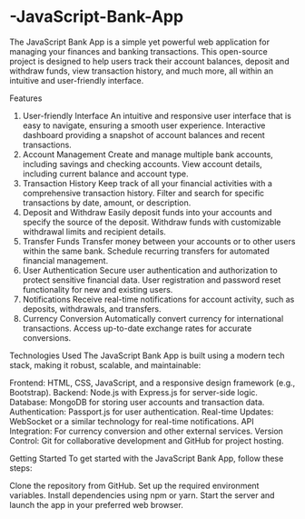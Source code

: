 # -JavaScript-Bank-App
The JavaScript Bank App is a simple yet powerful web application for managing your finances and banking transactions.
 This open-source project is designed to help users track their account balances, deposit and withdraw funds, view transaction history, and much more, all within an intuitive and user-friendly interface.

Features
1. User-friendly Interface
An intuitive and responsive user interface that is easy to navigate, ensuring a smooth user experience.
Interactive dashboard providing a snapshot of account balances and recent transactions.
2. Account Management
Create and manage multiple bank accounts, including savings and checking accounts.
View account details, including current balance and account type.
3. Transaction History
Keep track of all your financial activities with a comprehensive transaction history.
Filter and search for specific transactions by date, amount, or description.
4. Deposit and Withdraw
Easily deposit funds into your accounts and specify the source of the deposit.
Withdraw funds with customizable withdrawal limits and recipient details.
5. Transfer Funds
Transfer money between your accounts or to other users within the same bank.
Schedule recurring transfers for automated financial management.
6. User Authentication
Secure user authentication and authorization to protect sensitive financial data.
User registration and password reset functionality for new and existing users.
7. Notifications
Receive real-time notifications for account activity, such as deposits, withdrawals, and transfers.
8. Currency Conversion
Automatically convert currency for international transactions.
Access up-to-date exchange rates for accurate conversions.

Technologies Used
The JavaScript Bank App is built using a modern tech stack, making it robust, scalable, and maintainable:

Frontend: HTML, CSS, JavaScript, and a responsive design framework (e.g., Bootstrap).
Backend: Node.js with Express.js for server-side logic.
Database: MongoDB for storing user accounts and transaction data.
Authentication: Passport.js for user authentication.
Real-time Updates: WebSocket or a similar technology for real-time notifications.
API Integration: For currency conversion and other external services.
Version Control: Git for collaborative development and GitHub for project hosting.


Getting Started
To get started with the JavaScript Bank App, follow these steps:

Clone the repository from GitHub.
Set up the required environment variables.
Install dependencies using npm or yarn.
Start the server and launch the app in your preferred web browser.
